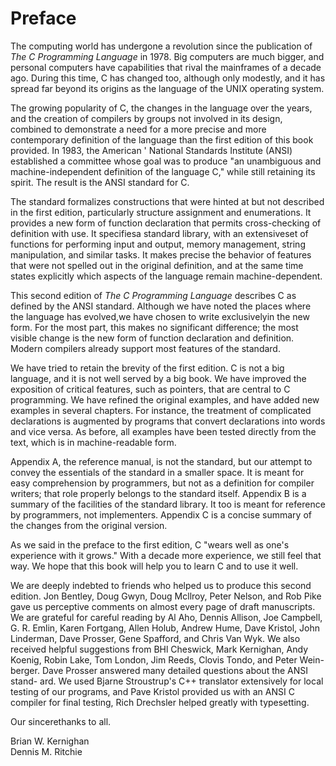 # Preface

The computing world has undergone a revolution since the publication of *The C Programming Language* in 1978. Big computers are much bigger, and personal computers have capabilities that rival the mainframes of a decade ago. During this time, C has changed too, although only modestly, and it has spread far beyond its origins as the language of the UNIX operating system.  

The growing popularity of C, the changes in the language over the years, and the creation of compilers by groups not involved in its design, combined to demonstrate a need for a more precise and more contemporary definition of the language than the first edition of this book provided. In 1983, the American ' National Standards Institute (ANSI) established a committee whose goal was to produce "an unambiguous and machine-independent definition of the language C," while still retaining its spirit. The result is the ANSI standard for C.  

The standard formalizes constructions that were hinted at but not described in the first edition, particularly structure assignment and enumerations. It provides a new form of function declaration that permits cross-checking of definition with use. It specifiesa standard library, with an extensiveset of functions for performing input and output, memory management, string manipulation, and similar tasks. It makes precise the behavior of features that were not spelled out in the original definition, and at the same time states explicitly which aspects of the language remain machine-dependent.  

This second edition of *The C Programming Language* describes C as defined by the ANSI standard. Although we have noted the places where the language has evolved,we have chosen to write exclusivelyin the new form. For the most part, this makes no significant difference; the most visible change is the new form of function declaration and definition. Modern compilers already support most features of the standard.

We have tried to retain the brevity of the first edition. C is not a big language, and it is not well served by a big book. We have improved the exposition of critical features, such as pointers, that are central to C programming. We have refined the original examples, and have added new examples in several chapters. For instance, the treatment of complicated declarations is augmented by programs that convert declarations into words and vice versa. As before, all examples have been tested directly from the text, which is in machine-readable form.  

Appendix A, the reference manual, is not the standard, but our attempt to convey the essentials of the standard in a smaller space. It is meant for easy comprehension by programmers, but not as a definition for compiler writers; that role properly belongs to the standard itself. Appendix B is a summary of the facilities of the standard library. It too is meant for reference by programmers, not implementers. Appendix C is a concise summary of the changes from the original version.  

As we said in the preface to the first edition, C "wears well as one's experience with it grows." With a decade more experience, we still feel that way. We hope that this book will help you to learn C and to use it well.  

We are deeply indebted to friends who helped us to produce this second edition. Jon Bentley, Doug Gwyn, Doug Mcllroy, Peter Nelson, and Rob Pike gave us perceptive comments on almost every page of draft manuscripts. We are grateful for careful reading by Al Aho, Dennis Allison, Joe Campbell, G. R. Emlin, Karen Fortgang, Allen Holub, Andrew Hume, Dave Kristol, John Linderman, Dave Prosser, Gene Spafford, and Chris Van Wyk. We also received helpful suggestions from BHl Cheswick, Mark Kernighan, Andy Koenig, Robin Lake, Tom London, Jim Reeds, Clovis Tondo, and Peter Wein- berger. Dave Prosser answered many detailed questions about the ANSI stand- ard. We used Bjarne Stroustrup's C++ translator extensively for local testing of our programs, and Pave Kristol provided us with an ANSI C compiler for final testing, Rich Drechsler helped greatly with typesetting.  

Our sincerethanks to all.  


Brian W. Kernighan  
Dennis M. Ritchie  
